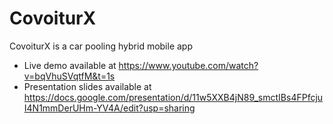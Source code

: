 # CovoiturX
CovoiturX is a car pooling hybrid mobile app

- Live demo available at https://www.youtube.com/watch?v=bqVhuSVqtfM&t=1s
- Presentation slides available at https://docs.google.com/presentation/d/11w5XXB4jN89_smctIBs4FPfcjuI4N1mmDerUHm-YV4A/edit?usp=sharing
